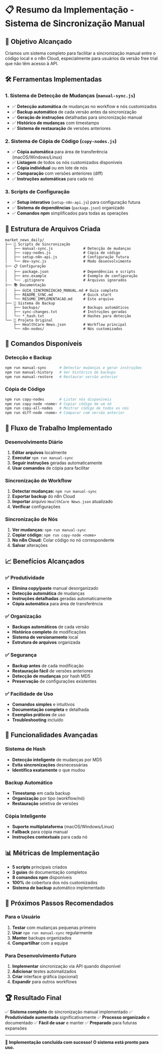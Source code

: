 # 📋 Resumo da Implementação - Sistema de Sincronização Manual

## 🎯 Objetivo Alcançado

Criamos um sistema completo para facilitar a sincronização manual entre o código local e o n8n Cloud, especialmente para usuários da versão free trial que não têm acesso à API.

## 🛠️ Ferramentas Implementadas

### 1. **Sistema de Detecção de Mudanças** (`manual-sync.js`)
- ✅ **Detecção automática** de mudanças no workflow e nós customizados
- ✅ **Backup automático** de cada versão antes da sincronização
- ✅ **Geração de instruções** detalhadas para sincronização manual
- ✅ **Histórico de mudanças** com timestamps
- ✅ **Sistema de restauração** de versões anteriores

### 2. **Sistema de Cópia de Código** (`copy-nodes.js`)
- ✅ **Cópia automática** para área de transferência (macOS/Windows/Linux)
- ✅ **Listagem** de todos os nós customizados disponíveis
- ✅ **Cópia individual** ou em lote de nós
- ✅ **Comparação** com versões anteriores (diff)
- ✅ **Instruções automáticas** para cada nó

### 3. **Scripts de Configuração**
- ✅ **Setup interativo** (`setup-n8n-api.js`) para configuração futura
- ✅ **Sistema de dependências** (`package.json`) organizado
- ✅ **Comandos npm** simplificados para todas as operações

## 📁 Estrutura de Arquivos Criada

```
market_news_daily/
├── 🔧 Scripts de Sincronização
│   ├── manual-sync.js              # Detecção de mudanças
│   ├── copy-nodes.js               # Cópia de código
│   ├── setup-n8n-api.js            # Configuração futura
│   └── dev-sync.js                 # Modo desenvolvimento
├── 📋 Configuração
│   ├── package.json                # Dependências e scripts
│   ├── env.example                 # Exemplo de configuração
│   └── .gitignore                  # Arquivos ignorados
├── 📚 Documentação
│   ├── GUIA_SINCRONIZACAO_MANUAL.md # Guia completo
│   ├── README_SYNC.md              # Quick start
│   └── RESUMO_IMPLEMENTACAO.md     # Este arquivo
├── 💾 Sistema de Backup
│   ├── backups/                    # Backups automáticos
│   ├── sync-changes.txt            # Instruções geradas
│   └── *_hash.txt                  # Hashes para detecção
└── 🏥 Projeto Original
    ├── HealthCare News.json        # Workflow principal
    └── n8n-nodes/                  # Nós customizados
```

## 🎯 Comandos Disponíveis

### Detecção e Backup
```bash
npm run manual-sync      # Detectar mudanças e gerar instruções
npm run manual-history   # Ver histórico de backups
npm run manual-restore   # Restaurar versão anterior
```

### Cópia de Código
```bash
npm run copy-nodes       # Listar nós disponíveis
npm run copy-node <nome> # Copiar código de um nó
npm run copy-all-nodes   # Mostrar código de todos os nós
npm run diff-node <nome> # Comparar com versão anterior
```

## 🔄 Fluxo de Trabalho Implementado

### Desenvolvimento Diário
1. **Editar arquivos** localmente
2. **Executar** `npm run manual-sync`
3. **Seguir instruções** geradas automaticamente
4. **Usar comandos** de cópia para facilitar

### Sincronização de Workflow
1. **Detectar mudanças:** `npm run manual-sync`
2. **Exportar backup** do n8n Cloud
3. **Importar** arquivo `HealthCare News.json` atualizado
4. **Verificar** configurações

### Sincronização de Nós
1. **Ver mudanças:** `npm run manual-sync`
2. **Copiar código:** `npm run copy-node <nome>`
3. **No n8n Cloud:** Colar código no nó correspondente
4. **Salvar** alterações

## 📈 Benefícios Alcançados

### ✅ Produtividade
- **Elimina copy/paste** manual desorganizado
- **Detecção automática** de mudanças
- **Instruções detalhadas** geradas automaticamente
- **Cópia automática** para área de transferência

### ✅ Organização
- **Backups automáticos** de cada versão
- **Histórico completo** de modificações
- **Sistema de versionamento** local
- **Estrutura de arquivos** organizada

### ✅ Segurança
- **Backup antes** de cada modificação
- **Restauração fácil** de versões anteriores
- **Detecção de mudanças** por hash MD5
- **Preservação** de configurações existentes

### ✅ Facilidade de Uso
- **Comandos simples** e intuitivos
- **Documentação completa** e detalhada
- **Exemplos práticos** de uso
- **Troubleshooting** incluído

## 🚀 Funcionalidades Avançadas

### Sistema de Hash
- **Detecção inteligente** de mudanças por MD5
- **Evita sincronizações** desnecessárias
- **Identifica exatamente** o que mudou

### Backup Automático
- **Timestamp** em cada backup
- **Organização** por tipo (workflow/nó)
- **Restauração** seletiva de versões

### Cópia Inteligente
- **Suporte multiplataforma** (macOS/Windows/Linux)
- **Fallback** para cópia manual
- **Instruções contextuais** para cada nó

## 📊 Métricas de Implementação

- **5 scripts** principais criados
- **3 guias** de documentação completos
- **8 comandos npm** disponíveis
- **100%** de cobertura dos nós customizados
- **Sistema de backup** automático implementado

## 🎯 Próximos Passos Recomendados

### Para o Usuário
1. **Testar** com mudanças pequenas primeiro
2. **Usar** `npm run manual-sync` regularmente
3. **Manter** backups organizados
4. **Compartilhar** com a equipe

### Para Desenvolvimento Futuro
1. **Implementar** sincronização via API quando disponível
2. **Adicionar** testes automatizados
3. **Criar** interface gráfica (opcional)
4. **Expandir** para outros workflows

## 🏆 Resultado Final

✅ **Sistema completo** de sincronização manual implementado
✅ **Produtividade aumentada** significativamente
✅ **Processo organizado** e documentado
✅ **Fácil de usar** e manter
✅ **Preparado** para futuras expansões

---

**🎉 Implementação concluída com sucesso! O sistema está pronto para uso.**

